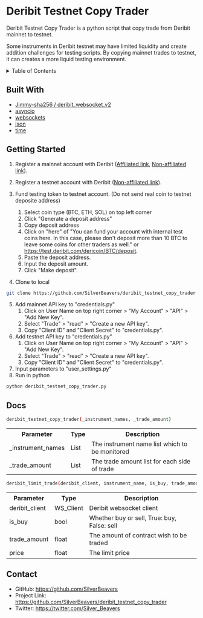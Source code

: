 # Deribit Testnet Copy Trader
 
<p>Deribit Testnet Copy Trader is a python script that copy trade from Deribit mainnet to testnet.</p>
<p>Some instruments in Deribit testnet may have limited liquidity and create addition challenges for testing scripts. By copying mainnet trades to testnet, it can creates a more liquid testing environment.</p>


<!-- TABLE OF CONTENTS -->
<details>
  <summary>Table of Contents</summary>
  <ol>
    <li><a href="#built-with">Built With</a></li>
    <li><a href="#getting-started">Getting Started</a></li>
    <li>
      <a href="#docs">Docs</a>
    </li>
    <li><a href="#contact">Contact</a></li>
  </ol>
</details>

## Built With
- <a href="https://github.com/Jimmy-sha256/deribit_websocket_v2">Jimmy-sha256 / deribit_websocket_v2</a>
- <a href="https://docs.python.org/3/library/asyncio.html">asyncio</a>
- <a href="https://websockets.readthedocs.io/en/stable/index.html">websockets</a>
- <a href="https://docs.python.org/3/library/json.html">json</a>
- <a href="https://docs.python.org/3/library/time.html">time</a>

## Getting Started
1. Register a mainnet account with Deribit (<a href="https://www.deribit.com/?reg=16509.3813">Affiliated link</a>, <a href="https://www.deribit.com/register">Non-affiliated link</a>).
2. Register a testnet account with Deribit (<a href="https://test.deribit.com/register">Non-affiliated link</a>).
3. Fund testing token to testnet account. (Do not send real coin to testnet deposite address)
    1. Select coin type (BTC, ETH, SOL) on top left corner
    2. Click "Generate a deposit address"
    3. Copy deposit address
    4. Click on "here" of "You can fund your account with internal test coins here. In this case, please don't deposit more than 10 BTC to leave some coins for other traders as well." or <a href="https://test.deribit.com/dericoin/BTC/deposit">https://test.deribit.com/dericoin/BTC/deposit</a>.
    5. Paste the deposit address.
    6. Input the deposit amount.
    7. Click "Make deposit".

4.  Clone to local

```sh
git clone https://github.com/SilverBeavers/deribit_testnet_copy_trader
```

5. Add mainnet API key to "credentials.py"
    1. Click on User Name on top right corner > "My Account" > "API" > "Add New Key".
    2. Select "Trade" > "read" > "Create a new API key".
    3. Copy "Client ID" and "Client Secret" to "credentials.py".
6. Add testnet API key to "credentials.py"
    1. Click on User Name on top right corner > "My Account" > "API" > "Add New Key".
    2. Select "Trade" > "read" > "Create a new API key".
    3. Copy "Client ID" and "Client Secret" to "credentials.py".
7. Input parameters to "user_settings.py"
8.  Run in python

```sh
python deribit_testnet_copy_trader.py
```

## Docs
```sh
deribit_testnet_copy_trader(_instrument_names, _trade_amount)
```
<table>
  <tr>
    <th>Parameter</th>
    <th>Type</th>
    <th>Description</th>
  </tr>
  <tr>
    <td>_instrument_names</td>
    <td>List</td>
    <td>The instrument name list which to be monitored</td>
  </tr>
  <tr>
    <td>_trade_amount</td>
    <td>List</td>
    <td>The trade amount list for each side of trade</td>
  </tr>
</table>

```sh
deribit_limit_trade(deribit_client, instrument_name, is_buy, trade_amount, price)
```

<table>
  <tr>
    <th>Parameter</th>
    <th>Type</th>
    <th>Description</th>
  </tr>
  <tr>
    <td>deribit_client</td>
    <td>WS_Client</td>
    <td>Deribit websocket client</td>
  </tr>
  <tr>
    <td>is_buy</td>
    <td>bool</td>
    <td>Whether buy or sell, True: buy, False: sell</td>
  </tr>
  <tr>
    <td>trade_amount</td>
    <td>float</td>
    <td>The amount of contract wish to be traded</td>
  </tr>  
  <tr>
    <td>price</td>
    <td>float</td>
    <td>The limit price</td>
  </tr>

</table>

## Contact

- GitHub:  <a href="https://github.com/SilverBeavers">https://github.com/SilverBeavers</a>
- Project Link: <a href="https://github.com/SilverBeavers/deribit_testnet_copy_trader">https://github.com/SilverBeavers/deribit_testnet_copy_trader</a>
- Twitter:  <a href="https://twitter.com/Silver_Beavers">https://twitter.com/Silver_Beavers</a>


